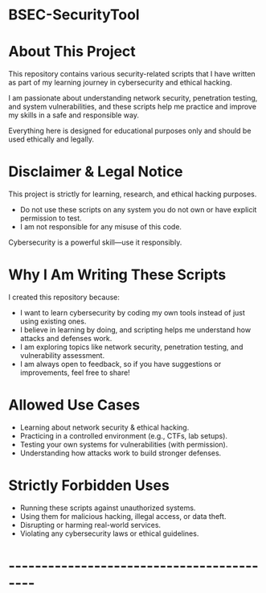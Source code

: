 # BSEC-SecurityTool

# About This Project
This repository contains various security-related scripts that I have written as part of my learning journey in cybersecurity and ethical hacking.

I am passionate about understanding network security, penetration testing, and system vulnerabilities, and these scripts help me practice and improve my skills in a safe and responsible way.

Everything here is designed for educational purposes only and should be used ethically and legally.
# Disclaimer & Legal Notice
This project is strictly for learning, research, and ethical hacking purposes.

*  Do not use these scripts on any system you do not own or have explicit permission to test.
*  I am not responsible for any misuse of this code.

Cybersecurity is a powerful skill—use it responsibly.

# Why I Am Writing These Scripts
I created this repository because:

* I want to learn cybersecurity by coding my own tools instead of just using existing ones.
* I believe in learning by doing, and scripting helps me understand how attacks and defenses work.
* I am exploring topics like network security, penetration testing, and vulnerability assessment.
* I am always open to feedback, so if you have suggestions or improvements, feel free to share!

#  Allowed Use Cases
*  Learning about network security & ethical hacking.
*  Practicing in a controlled environment (e.g., CTFs, lab setups).
*  Testing your own systems for vulnerabilities (with permission).
*  Understanding how attacks work to build stronger defenses.

#  Strictly Forbidden Uses
*  Running these scripts against unauthorized systems.
*  Using them for malicious hacking, illegal access, or data theft.
*  Disrupting or harming real-world services.
*  Violating any cybersecurity laws or ethical guidelines.

# ------------------------------------------


